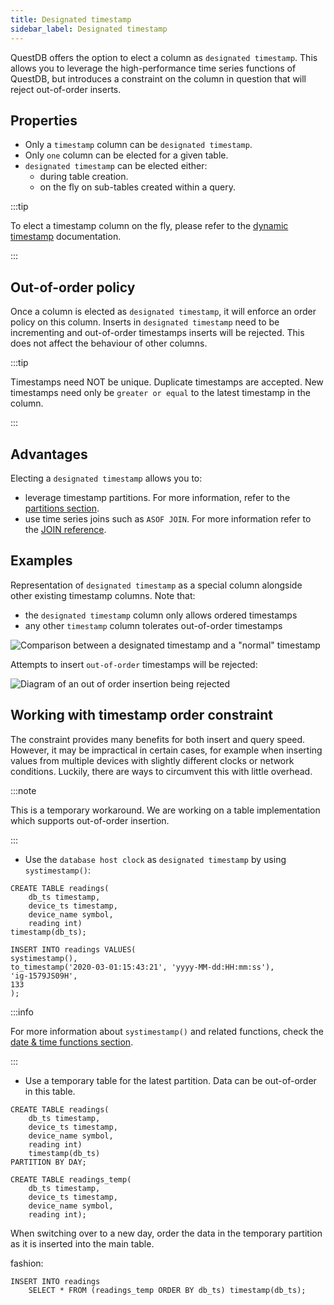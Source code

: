```yaml
---
title: Designated timestamp
sidebar_label: Designated timestamp
---
```


QuestDB offers the option to elect a column as `designated timestamp`. This
allows you to leverage the high-performance time series functions of
QuestDB, but introduces a constraint on the column in question that will reject
out-of-order inserts.

## Properties

- Only a `timestamp` column can be `designated timestamp`.
- Only `one` column can be elected for a given table.
- `designated timestamp` can be elected either:
  - during table creation.
  - on the fly on sub-tables created within a query.

:::tip

To elect a timestamp column on the fly, please refer to the
[dynamic timestamp]() documentation.

:::

## Out-of-order policy

Once a column is elected as `designated timestamp`, it will enforce an order policy
on this column. Inserts in `designated timestamp` need to be incrementing and
out-of-order timestamps inserts will be rejected. This does not affect the
behaviour of other columns.

:::tip

Timestamps need NOT be unique. Duplicate timestamps are accepted. New timestamps
need only be `greater or equal` to the latest timestamp in the column.

:::

## Advantages

Electing a `designated timestamp` allows you to:

- leverage timestamp partitions. For more information, refer to the
  [partitions section](concept/partitions.md).
- use time series joins such as `ASOF JOIN`. For more information refer to the
  [JOIN reference](reference/sql/join.md).

## Examples

Representation of `designated timestamp` as a special column alongside other
existing timestamp columns. Note that:

- the `designated timestamp` column only allows ordered timestamps
- any other `timestamp` column tolerates out-of-order timestamps

![Comparison between a designated timestamp and a "normal" timestamp](/img/docs/concepts/designatedTimestamp.jpg)

Attempts to insert `out-of-order` timestamps will be rejected:

![Diagram of an out of order insertion being rejected](/img/docs/concepts/timestampReject.jpg)

## Working with timestamp order constraint

The constraint provides many benefits for both insert and query speed. However,
it may be impractical in certain cases, for example when inserting values from
multiple devices with slightly different clocks or network conditions. Luckily,
there are ways to circumvent this with little overhead.

:::note

This is a temporary workaround. We are working on a table implementation which
supports out-of-order insertion.

:::

- Use the `database host clock` as `designated timestamp` by using
  `systimestamp()`:

```questdb-sql title=""
CREATE TABLE readings(
    db_ts timestamp,
    device_ts timestamp,
    device_name symbol,
    reading int)
timestamp(db_ts);
```

```questdb-sql
INSERT INTO readings VALUES(
systimestamp(),
to_timestamp('2020-03-01:15:43:21', 'yyyy-MM-dd:HH:mm:ss'),
'ig-1579JS09H',
133
);
```

:::info

For more information about `systimestamp()` and related functions, check the
[date & time functions section](../reference/function/date-time.md).

:::

- Use a temporary table for the latest partition. Data can be out-of-order in this table.

```questdb-sql title="Main table"
CREATE TABLE readings(
    db_ts timestamp,
    device_ts timestamp,
    device_name symbol,
    reading int)
    timestamp(db_ts)
PARTITION BY DAY;
```

```questdb-sql title="Temporary table"
CREATE TABLE readings_temp(
    db_ts timestamp,
    device_ts timestamp,
    device_name symbol,
    reading int);
```

When switching over to a new day, order the data in the temporary partition 
as it is inserted into the main table.

fashion:

```questdb-sql title="Insert ordered data"
INSERT INTO readings
    SELECT * FROM (readings_temp ORDER BY db_ts) timestamp(db_ts);
```
